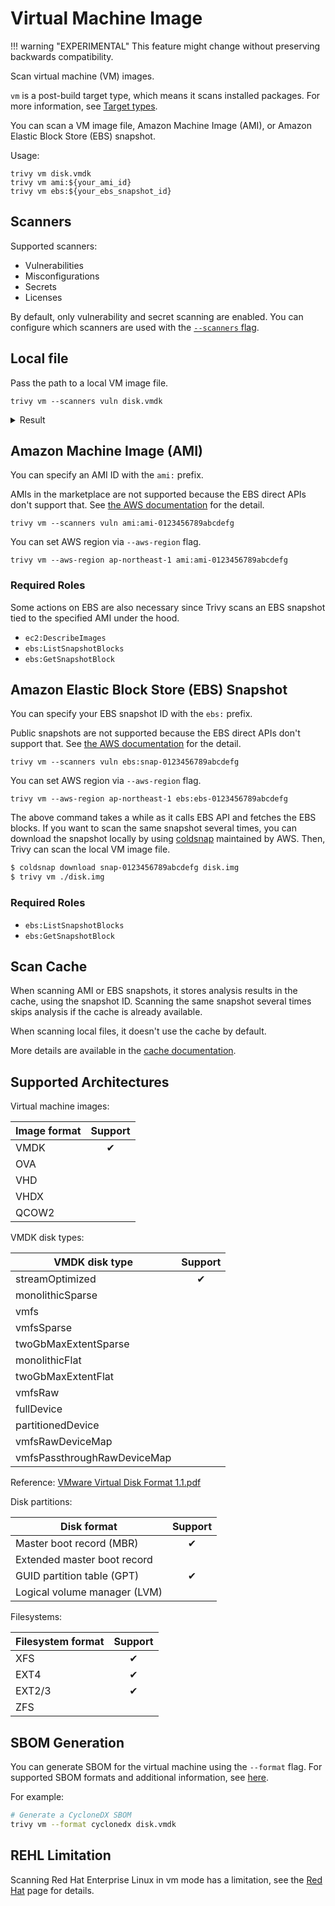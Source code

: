 # Virtual Machine Image

!!! warning "EXPERIMENTAL"
    This feature might change without preserving backwards compatibility.

Scan virtual machine (VM) images.

`vm` is a post-build target type, which means it scans installed packages. For more information, see [Target types](../coverage/language/index.md#target-types).

You can scan a VM image file, Amazon Machine Image (AMI), or Amazon Elastic Block Store (EBS) snapshot.

Usage:

```shell
trivy vm disk.vmdk
trivy vm ami:${your_ami_id}
trivy vm ebs:${your_ebs_snapshot_id}
```
## Scanners

Supported scanners:

- Vulnerabilities
- Misconfigurations
- Secrets
- Licenses

By default, only vulnerability and secret scanning are enabled. You can configure which scanners are used with the [`--scanners` flag](../configuration/others.md#enabledisable-scanners).

## Local file
Pass the path to a local VM image file.

```shell
trivy vm --scanners vuln disk.vmdk
```

<details>
<summary>Result</summary>

```
disk.vmdk (amazon 2 (Karoo))
===========================================================================================
Total: 802 (UNKNOWN: 0, LOW: 17, MEDIUM: 554, HIGH: 221, CRITICAL: 10)

┌────────────────────────────┬────────────────┬──────────┬───────────────────────────────┬───────────────────────────────┬──────────────────────────────────────────────────────────────┐
│          Library           │ Vulnerability  │ Severity │       Installed Version       │         Fixed Version         │                            Title                             │
├────────────────────────────┼────────────────┼──────────┼───────────────────────────────┼───────────────────────────────┼──────────────────────────────────────────────────────────────┤
│ amazon-ssm-agent           │ CVE-2022-24675 │ HIGH     │ 3.0.529.0-1.amzn2             │ 3.1.1575.0-1.amzn2            │ golang: encoding/pem: fix stack overflow in Decode           │
│                            │                │          │                               │                               │ https://avd.aquasec.com/nvd/cve-2022-24675                   │
├────────────────────────────┼────────────────┤          ├───────────────────────────────┼───────────────────────────────┼──────────────────────────────────────────────────────────────┤
│ bind-export-libs           │ CVE-2021-25215 │          │ 32:9.11.4-26.P2.amzn2.4       │ 32:9.11.4-26.P2.amzn2.5       │ bind: An assertion check can fail while answering queries    │
│                            │                │          │                               │                               │ for DNAME records...                                         │
│                            │                │          │                               │                               │ https://avd.aquasec.com/nvd/cve-2021-25215                   │
│                            ├────────────────┼──────────┤                               ├───────────────────────────────┼──────────────────────────────────────────────────────────────┤
│                            │ CVE-2021-25214 │ MEDIUM   │                               │ 32:9.11.4-26.P2.amzn2.5.2     │ bind: Broken inbound incremental zone update (IXFR) can      │
│                            │                │          │                               │                               │ cause named to terminate...                                  │
│                            │                │          │                               │                               │ https://avd.aquasec.com/nvd/cve-2021-25214                   │
├────────────────────────────┼────────────────┼──────────┤                               ├───────────────────────────────┼──────────────────────────────────────────────────────────────┤
│ bind-libs                  │ CVE-2021-25215 │ HIGH     │                               │ 32:9.11.4-26.P2.amzn2.5       │ bind: An assertion check can fail while answering queries    │
│                            │                │          │                               │                               │ for DNAME records...                                         │
│                            │                │          │                               │                               │ https://avd.aquasec.com/nvd/cve-2021-25215                   │
│                            ├────────────────┼──────────┤                               ├───────────────────────────────┼──────────────────────────────────────────────────────────────┤
│                            │ CVE-2021-25214 │ MEDIUM   │                               │ 32:9.11.4-26.P2.amzn2.5.2     │ bind: Broken inbound incremental zone update (IXFR) can      │
│                            │                │          │                               │                               │ cause named to terminate...                                  │
│                            │                │          │                               │                               │ https://avd.aquasec.com/nvd/cve-2021-25214                   │
├────────────────────────────┼────────────────┼──────────┤                               ├───────────────────────────────┼──────────────────────────────────────────────────────────────┤
│ bind-libs-lite             │ CVE-2021-25215 │ HIGH     │                               │ 32:9.11.4-26.P2.amzn2.5       │ bind: An assertion check can fail while answering queries    │
│                            │                │          │                               │                               │ for DNAME records...                                         │
│                            │                │          │                               │                               │ https://avd.aquasec.com/nvd/cve-2021-25215                   │
│                            ├────────────────┼──────────┤                               ├───────────────────────────────┼──────────────────────────────────────────────────────────────┤
│                            │ CVE-2021-25214 │ MEDIUM   │                               │ 32:9.11.4-26.P2.amzn2.5.2     │ bind: Broken inbound incremental zone update (IXFR) can      │
│                            │                │          │                               │                               │ cause named to terminate...                                  │
│                            │                │          │                               │                               │ https://avd.aquasec.com/nvd/cve-2021-25214                   │
├────────────────────────────┼────────────────┼──────────┤                               ├───────────────────────────────┼──────────────────────────────────────────────────────────────┤
...
```

</details>

## Amazon Machine Image (AMI)
You can specify an AMI ID with the `ami:` prefix.

AMIs in the marketplace are not supported because the EBS direct APIs don't support that. See [the AWS documentation][ebsapi-elements] for the detail.

```shell
trivy vm --scanners vuln ami:ami-0123456789abcdefg
```

You can set AWS region via `--aws-region` flag.

```shell
trivy vm --aws-region ap-northeast-1 ami:ami-0123456789abcdefg
```

### Required Roles
Some actions on EBS are also necessary since Trivy scans an EBS snapshot tied to the specified AMI under the hood.

- `ec2:DescribeImages`
- `ebs:ListSnapshotBlocks`
- `ebs:GetSnapshotBlock`

## Amazon Elastic Block Store (EBS) Snapshot
You can specify your EBS snapshot ID with the `ebs:` prefix.

Public snapshots are not supported because the EBS direct APIs don't support that. See [the AWS documentation][ebsapi-elements] for the detail.

```shell
trivy vm --scanners vuln ebs:snap-0123456789abcdefg
```

You can set AWS region via `--aws-region` flag.

```shell
trivy vm --aws-region ap-northeast-1 ebs:ebs-0123456789abcdefg
```

The above command takes a while as it calls EBS API and fetches the EBS blocks.
If you want to scan the same snapshot several times, you can download the snapshot locally by using [coldsnap][coldsnap] maintained by AWS. Then, Trivy can scan the local VM image file.

```bash
$ coldsnap download snap-0123456789abcdefg disk.img
$ trivy vm ./disk.img
```

### Required Roles

- `ebs:ListSnapshotBlocks`
- `ebs:GetSnapshotBlock`

## Scan Cache
When scanning AMI or EBS snapshots, it stores analysis results in the cache, using the snapshot ID.
Scanning the same snapshot several times skips analysis if the cache is already available.

When scanning local files, it doesn't use the cache by default.

More details are available in the [cache documentation](../configuration/cache.md#scan-cache-backend).

## Supported Architectures

Virtual machine images:

| Image format | Support |
|--------------|:-------:|
| VMDK         |    ✔    |
| OVA          |         |
| VHD          |         |
| VHDX         |         |
| QCOW2        |         |


VMDK disk types:

| VMDK disk type              | Support |
|-----------------------------|:-------:|
| streamOptimized             |    ✔    |
| monolithicSparse            |         |
| vmfs                        |         |
| vmfsSparse                  |         |
| twoGbMaxExtentSparse        |         |
| monolithicFlat              |         |
| twoGbMaxExtentFlat          |         |
| vmfsRaw                     |         |
| fullDevice                  |         |
| partitionedDevice           |         |
| vmfsRawDeviceMap            |         |
| vmfsPassthroughRawDeviceMap |         |

Reference: [VMware Virtual Disk Format 1.1.pdf][vmdk]

Disk partitions:

| Disk format                  | Support |
|------------------------------|:-------:|
| Master boot record (MBR)     |    ✔    |
| Extended master boot record  |         |
| GUID partition table (GPT)   |    ✔    |
| Logical volume manager (LVM) |         |

Filesystems:

| Filesystem format | Support |
|-------------------|:-------:|
| XFS               |    ✔    |
| EXT4              |    ✔    |
| EXT2/3            |    ✔    |
| ZFS               |         |

## SBOM Generation

You can generate SBOM for the virtual machine using the `--format` flag. For supported SBOM formats and additional information, see [here](../supply-chain/sbom.md).

For example:

```bash
# Generate a CycloneDX SBOM
trivy vm --format cyclonedx disk.vmdk
```

## REHL Limitation

Scanning Red Hat Enterprise Linux in vm mode has a limitation, see the [Red Hat](../coverage/os/rhel.md#content-manifests) page for details.


[vmdk]: https://github.com/libyal/libvmdk/blob/main/documentation/VMWare%20Virtual%20Disk%20Format%20(VMDK).asciidoc
[ebsapi-elements]: https://docs.aws.amazon.com/AWSEC2/latest/UserGuide/ebs-accessing-snapshot.html#ebsapi-elements
[coldsnap]: https://github.com/awslabs/coldsnap

